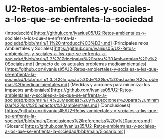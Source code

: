 # U2-Retos-ambientales-y-sociales-a-los-que-se-enfrenta-la-sociedad

(Introducción)[https://github.com/ivanius05/U2-Retos-ambientales-y-sociales-a-los-que-se-enfrenta-la-sociedad/blob/main/1.1%20Introducci%C3%B3n.md]
(Principales retos Ambientales y Sociales)[https://github.com/ivanius05/U2-Retos-ambientales-y-sociales-a-los-que-se-enfrenta-la-sociedad/blob/main/1.2%20Principales%20retos%20Ambientales%20y%20Sociales.md]
(Impacto de los actuales problemas medioambientales)[https://github.com/ivanius05/U2-Retos-ambientales-y-sociales-a-los-que-se-enfrenta-la-sociedad/blob/main/1.3.%20Impacto%20de%20los%20actuales%20problemas%20medioambientales.md]
(Medidas y acciones para minimizar los impactos ambientales)[https://github.com/ivanius05/U2-Retos-ambientales-y-sociales-a-los-que-se-enfrenta-la-sociedad/blob/main/1.4%20Medidas%20y%20acciones%20para%20minimizar%20los%20impactos%20ambientales.md]
(Conclusiones)[https://github.com/ivanius05/U2-Retos-ambientales-y-sociales-a-los-que-se-enfrenta-la-sociedad/blob/main/Conclusiones%20referencias%20y%20autores.md]
(Glosario)[https://github.com/ivanius05/U2-Retos-ambientales-y-sociales-a-los-que-se-enfrenta-la-sociedad/blob/main/Glosario.md]
